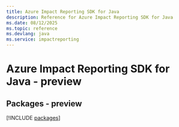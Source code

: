 ```yaml
---
title: Azure Impact Reporting SDK for Java
description: Reference for Azure Impact Reporting SDK for Java
ms.date: 08/12/2025
ms.topic: reference
ms.devlang: java
ms.service: impactreporting
---
```

# Azure Impact Reporting SDK for Java - preview
## Packages - preview
[!INCLUDE [packages](impact-reporting-index.md)]